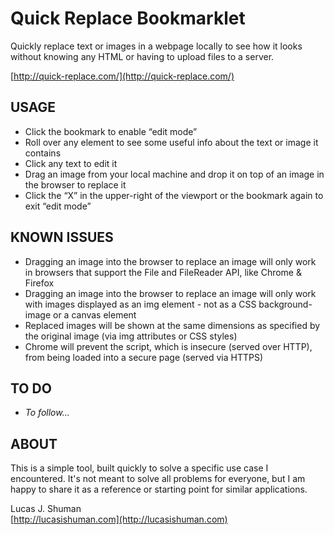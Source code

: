 # Quick Replace Bookmarklet

Quickly replace text or images in a webpage locally to see how it looks without knowing any HTML or having to upload files to a server.

[http://quick-replace.com/](http://quick-replace.com/)

## USAGE

* Click the bookmark to enable “edit mode”
* Roll over any element to see some useful info about the text or image it contains
* Click any text to edit it
* Drag an image from your local machine and drop it on top of an image in the browser to replace it
* Click the “X” in the upper-right of the viewport or the bookmark again to exit “edit mode”

## KNOWN ISSUES

* Dragging an image into the browser to replace an image will only work in browsers that support the File and FileReader API, like Chrome & Firefox
* Dragging an image into the browser to replace an image will only work with images displayed as an img element - not as a CSS background-image or a canvas element
* Replaced images will be shown at the same dimensions as specified by the original image (via img attributes or CSS styles)
* Chrome will prevent the script, which is insecure (served over HTTP), from being loaded into a secure page (served via HTTPS)

## TO DO

* _To follow..._

## ABOUT

This is a simple tool, built quickly to solve a specific use case I encountered. It's not meant to solve all problems for everyone, but I am happy to share it as a reference or starting point for similar applications.

Lucas J. Shuman  
[http://lucasishuman.com](http://lucasishuman.com)
